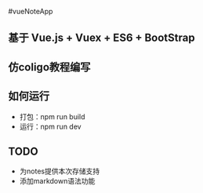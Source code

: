 #vueNoteApp
## 基于 Vue.js + Vuex + ES6 + BootStrap
## 仿coligo教程编写
## 如何运行

- 打包：npm run build
- 运行：npm run dev

## TODO
- 为notes提供本次存储支持
- 添加markdown语法功能